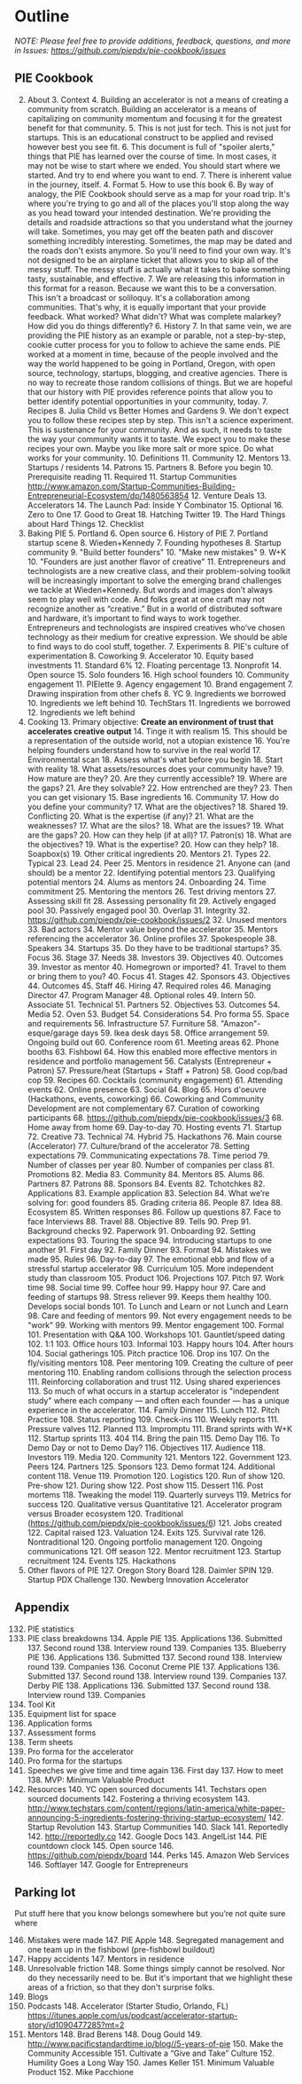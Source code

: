 # Outline
*NOTE: Please feel free to provide additions, feedback, questions, and more in Issues: https://github.com/piepdx/pie-cookbook/issues*

## PIE Cookbook

2. About 
	3. Context
		4. Building an accelerator is not a means of creating a community from scratch. Building an accelerator is a means of capitalizing on community momentum and focusing it for the greatest benefit for that community.
		5. This is not just for tech. This is not just for startups. This is an educational construct to be applied and revised however best you see fit.
		6. This document is full of "spoiler alerts," things that PIE has learned over the course of time. In most cases, it may not be wise to start where we ended. You should start where we started. And try to end where you want to end. 
		7. There is inherent value in the journey, itself.
	4. Format
		5. How to use this book
			6. By way of analogy, the PIE Cookbook should serve as a map for your road trip. It's where you're trying to go and all of the places you'll stop along the way as you head toward your intended destination. We're providing the details and roadside attractions so that you understand what the journey will take. Sometimes, you may get off the beaten path and discover something incredibly interesting. Sometimes, the map may be dated and the roads don't exists anymore. So you'll need to find your own way. It's not designed to be an airplane ticket that allows you to skip all of the messy stuff. The messy stuff is actually what it takes to bake something tasty, sustainable, and effective.
			7. We are releasing this information in this format for a reason. Because we want this to be a conversation. This isn't a broadcast or soliloquy. It's a collaboration among communities. That's why, it is equally important that your provide feedback. What worked? What didn't? What was complete malarkey? How did you do things differently?
		6. History
			7. In that same vein, we are providing the PIE history as an example or parable, not a step-by-step, cookie cutter process for you to follow to achieve the same ends. PIE worked at a moment in time, because of the people involved and the way the world happened to be going in Portland, Oregon, with open source, technology, startups, blogging, and creative agencies. There is no way to recreate those random collisions of things. But we are hopeful that our history with PIE provides reference points that allow you to better identify potential opportunities in your community, today.
		7. Recipes
			8. Julia Child vs Better Homes and Gardens
				9. We don't expect you to follow these recipes step by step. This isn't a science experiment. This is sustenance for your community. And as such, it needs to taste the way your community wants it to taste. We expect you to make these recipes your own. Maybe you like more salt or more spice. Do what works for your community. 
		10. Definitions
			11. Community
			12. Mentors
			13. Startups / residents
			14. Patrons
			15. Partners
	8. Before you begin
		10. Prerequisite reading
			11. Required
				11. Startup Communities http://www.amazon.com/Startup-Communities-Building-Entrepreneurial-Ecosystem/dp/1480563854
				12. Venture Deals
				13. Accelerators
				14. The Launch Pad: Inside Y Combinator
			15. Optional
				16. Zero to One
				17. Good to Great
				18. Hatching Twitter
				19. The Hard Things about Hard Things
		12. Checklist
9. Baking PIE
	5. Portland
	6. Open source
	6. History of PIE
		7. Portland startup scene
		8. Wieden+Kennedy
		7. Founding hypotheses
			8. Startup community
				9. "Build better founders"
				10. "Make new mistakes"
			9. W+K
				10. "Founders are just another flavor of creative"
					11. Entrepreneurs and technologists are a new creative class, and their problem-solving toolkit will be increasingly important to solve the emerging brand challenges we tackle at Wieden+Kennedy. But words and images don’t always seem to play well with code. And folks great at one craft may not recognize another as “creative.” But in a world of distributed software and hardware, it’s important to find ways to work together. Entrepreneurs and technologists are inspired creatives who’ve chosen technology as their medium for creative expression. We should be able to find ways to do cool stuff, together.
		7. Experiments
			8. PIE's culture of experimentation
			8. Coworking
			9. Accelerator
				10. Equity based investments
					11. 	Standard 6%
					12. Floating percentage
				13. Nonprofit
				14. Open source
				15. Solo founders
				16. High school founders
			10. Community engagement
				11. PIElette
			9. Agency engagement
			10. Brand engagement
		7. Drawing inspiration from other chefs
			8. YC
				9. Ingredients we borrowed
				10. Ingredients we left behind
			10. TechStars
				11. Ingredients we borrowed
				12. Ingredients we left behind
12. Cooking
	13. Primary objective: **Create an environment of trust that accelerates creative output**
		14. Tinge it with realism
		15. This should be a representation of the outside world, not a utopian existence
		16. You're helping founders understand how to survive in the real world
	17. Environmental scan
		18. Assess what's what before you begin
		18. Start with reality
		18. What assets/resources does your community have?
			19. How mature are they?
			20. Are they currently accessible?
		19. Where are the gaps?
			21. Are they solvable?
			22. How entrenched are they?
		23. Then you can get visionary
	15. Base ingredients
		16. Community
			17. How do you define your community?
			17. What are the objectives?
				18. Shared
				19. Conflicting
			20. What is the expertise (if any)?
			21. What are the weaknesses?
			17. What are the silos?
			18. What are the issues?
			19. What are the gaps?
			20. How can they help (if at all)?
		17. Patron(s)
			18. What are the objectives?
			19. What is the expertise?
			20. How can they help?
		18. Soapbox(s)
	19. Other critical ingredients
		20. Mentors
			21. Types
				22. Typical
				23. Lead
				24. Peer
				25. Mentors in residence
			21. Anyone can (and should) be a mentor
			22. Identifying potential mentors
			23. Qualifying potential mentors
			24. Alums as mentors
			24. Onboarding
			24. Time commitment
			25. Mentoring the mentors
			26. Test driving mentors
			27. Assessing skill fit
			28. Assessing personality fit
			29. Actively engaged pool
			30. Passively engaged pool
			30. Overlap
			31. Integrity
				32. https://github.com/piepdx/pie-cookbook/issues/2
			32. Unused mentors
			33. Bad actors
			34. Mentor value beyond the accelerator
			35. Mentors referencing the accelerator
				36. Online profiles
				37. Spokespeople
				38. Speakers
		34. Startups
			35. Do they have to be traditional startups?
			35. Focus
			36. Stage
			37. Needs
		38. Investors
			39. Objectives
			40. Outcomes  
			39. Investor as mentor
			40. Homegrown or imported?
				41. Travel to them or bring them to you?
			40. Focus
			41. Stages
		42. Sponsors
			43. Objectives
			44. Outcomes
		45. Staff
			46. Hiring
			47. Required roles
				46. Managing Director
				47. Program Manager
			48. Optional roles
				49. Intern
				50. Associate
				51. Technical
		51. Partners
			52. Objectives
			53. Outcomes
		54. Media
	52. Oven
		53. Budget
			54. Considerations
			54. Pro forma
		55. Space and requirements
			56. Infrastructure
			57. Furniture
				58. "Amazon"-esque/garage days
				59. Ikea desk days
			58. Office arrangement
			59. Ongoing build out
				60. Conference room
				61. Meeting areas
				62. Phone booths
				63. Fishbowl
					64. How this enabled more effective mentors in residence and portfolio management
		56. Catalysts (Entrepreneur + Patron)
		57. Pressure/heat (Startups + Staff + Patron)
		58. Good cop/bad cop
	59. Recipes
		60. Cocktails (community engagement)
			61. Attending events
			62. Online presence
			63. Social
			64. Blog
		65. Hors d'oeuvre (Hackathons, events, coworking)
			66. Coworking and Community Development are not complementary
			67. Curation of coworking participants
				68. https://github.com/piepdx/pie-cookbook/issues/3
			68. Home away from home
			69. Day-to-day
			70. Hosting events
				71. Startup
				72. Creative
				73. Technical
				74. Hybrid
				75. Hackathons
		76. Main course (Accelerator)
			77. Culture/brand of the accelerator
				78. Setting expectations
				79. Communicating expectations
			78. Time period
			79. Number of classes per year
			80. Number of companies per class
			81. Promotions
				82. Media
				83. Community
					84. Mentors
					85. Alums
					86. Partners
					87. Patrons
					88. Sponsors
				84. Events
				82. Tchotchkes
			82. Applications
				83. Example application
			83. Selection
				84. What we’re solving for: good founders
				85. Grading criteria
					86. People
					87. Idea
					88. Ecosystem
				85. Written responses
				86. Follow up questions
				87. Face to face Interviews
					88. Travel
					88. Objective
					89. Tells
			90. Prep
				91. Background checks
				92. Paperwork
			91. Onboarding
				92. Setting expectations
				93. Touring the space
				94. Introducing startups to one another
			91. First day
			92. Family Dinner
				93. Format
				94. Mistakes we made
				95. Rules
			96. Day-to-day
				97. The emotional ebb and flow of a stressful startup accelerator
				98. Curriculum
					105. More independent study than classroom
					105. Product
					106. Projections
					107. Pitch
				97. Work time
				98. Social time
					99. Coffee hour
					99. Happy hour
				97. Care and feeding of startups
					98. Stress reliever
					99. Keeps them healthy
					100. Develops social bonds
					101. To Lunch and Learn or not Lunch and Learn
				98. Care and feeding of mentors
					99. Not every engagement needs to be "work"
				99.  Working with mentors
					99. Mentor engagement
						100. Formal
							101. Presentation with Q&A
							100. Workshops
							101. Gauntlet/speed dating
							102. 1:1
							103. Office hours
						103. Informal
							103. Happy hours
							104. After hours
							104. Social gatherings
							105. Pitch practice
							106. Drop ins
							107. On the fly/visiting mentors
				108. Peer mentoring
					109. Creating the culture of peer mentoring
					110. Enabling random collisions through the selection process
					111. Reinforcing collaboration and trust
					112. Using shared experiences
						113. So much of what occurs in a startup accelerator is "independent study" where each company — and often each founder — has a unique experience in the accelerator.
						114. Family Dinner
						115. Lunch
						112. Pitch Practice
					108. Status reporting
					109. Check-ins
					110. Weekly reports
				111. Pressure valves
					112. Planned
					113. Impromptu
			111. Brand sprints with W+K
			112. Startup sprints
				113. 404
				114. Bring the pain
			115. Demo Day
				116. To Demo Day or not to Demo Day?
				116. Objectives
				117. Audience
					118. Investors
					119. Media
					120. Community
					121. Mentors
					122. Government
					123. Peers
					124. Partners
					125. Sponsors
				123. Demo format
				124. Additional content
				118. Venue
				119. Promotion
				120. Logistics
					120. Run of show
					120. Pre-show
					121. During show
					122. Post show
		115. Dessert 
			116. Post mortems
			118. Tweaking the model
			119. Quarterly surveys
			119. Metrics for success
				120. Qualitative versus Quantitative 
				121. Accelerator program versus Broader ecosystem
				120. Traditional (https://github.com/piepdx/pie-cookbook/issues/6)
					121. Jobs created
					122. Capital raised
					123. Valuation
					124. Exits
					125. Survival rate
				126. Nontraditional
			120. Ongoing portfolio management
			120. Ongoing communications
			121. Off season
				122. Mentor recruitment
				123. Startup recruitment
				124. Events
				125. Hackathons
126. Other flavors of PIE
	127. Oregon Story Board
	128. Daimler SPIN
	129. Startup PDX Challenge
	130. Newberg Innovation Accelerator

## Appendix

132. PIE statistics
133. PIE class breakdowns
	134. Apple PIE
		135. Applications
			136. Submitted
			137. Second round
			138. Interview round
		139. Companies
	135. Blueberry PIE
		136. Applications
			136. Submitted
			137. Second round
			138. Interview round
		139. Companies
	136. Coconut Creme PIE
		137. Applications
			136. Submitted
			137. Second round
			138. Interview round
		139. Companies
	137. Derby PIE
		138. Applications
			136. Submitted
			137. Second round
			138. Interview round
		139. Companies
140. Tool Kit
132. Equipment list for space
133. Application forms
134. Assessment forms
132. Term sheets
133. Pro forma for the accelerator
134. Pro forma for the startups
135. Speeches we give time and time again
	136. First day
	137. How to meet
	138. MVP: Minimum Valuable Product
139. Resources
	140. YC open sourced documents
	141. Techstars open sourced documents
	142. Fostering a thriving ecosystem
		143. http://www.techstars.com/content/regions/latin-america/white-paper-announcing-5-ingredients-fostering-thriving-startup-ecosystem/
	142. Startup Revolution
		143. Startup Communities
	140. Slack
	141. Reportedly
		142. http://reportedly.co
	142. Google Docs
	143. AngelList
	144. PIE countdown clock
		145. Open source 
		146. https://github.com/piepdx/board
	144. Perks
		145. Amazon Web Services
		146. Softlayer
		147. Google for Entrepreneurs

## Parking lot

Put stuff here that you know belongs somewhere but you’re not quite sure where

146. Mistakes were made
	147. PIE Apple
		148. Segregated management and one team up in the fishbowl (pre-fishbowl buildout)
146. Happy accidents
	147. Mentors in residence
147. Unresolvable friction
	148. Some things simply cannot be resolved. Nor do they necessarily need to be. But it's important that we highlight these areas of a friction, so that they don't surprise folks.
147. Blogs
147. Podcasts
	148. Accelerator (Starter Studio, Orlando, FL) https://itunes.apple.com/us/podcast/accelerator-startup-story/id1090477285?mt=2
147. Mentors
	148. Brad Berens
	148. Doug Gould 
		149. http://www.pacificstandardtime.io/blog//5-years-of-pie
			150. Make the Community Accessible
			151. Cultivate a “Give and Take” Culture
			152. Humility Goes a Long Way
	150. James Keller
		151. Minimum Valuable Product
	152. Mike Pacchione
